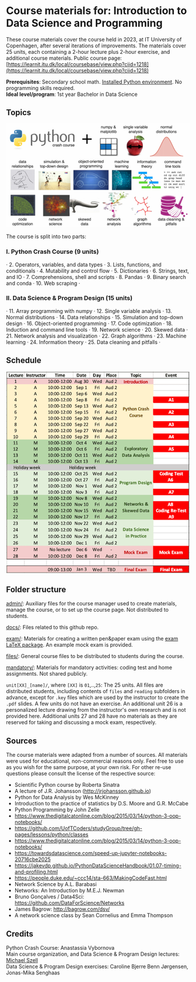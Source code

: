 # Course materials for: Introduction to Data Science and Programming
These course materials cover the course held in 2023, at IT University of Copenhagen, after several iterations of improvements. The materials cover 25 units, each containing a 2-hour lecture plus 2-hour exercise, and additional course materials. Public course page: [https://learnit.itu.dk/local/coursebase/view.php?ciid=1218](https://learnit.itu.dk/local/coursebase/view.php?ciid=1218)

**Prerequisites**: Secondary school math. [Installed Python environment](files/installations.pdf). No programming skills required.   
**Ideal level/program**: 1st year Bachelor in Data Science  

## Topics
![alt text](docs/images/topics.jpg "Topics")

The course is split into two parts:

### I. Python Crash Course (9 units)

· 2. Operators, variables, and data types · 3. Lists, functions, and conditionals · 4. Mutability and control flow · 5. Dictionaries · 6. Strings, text, and IO · 7. Comprehensions, shell and scripts · 8. Pandas · 9. Binary search and conda · 10. Web scraping ·

### II. Data Science & Program Design (15 units)

· 11. Array programming with numpy · 12. Single variable analysis · 13. Normal distributions · 14. Data relationships · 15. Simulation and top-down design · 16. Object-oriented programming · 17. Code optimization · 18. Induction and command line tools · 19. Network science · 20. Skewed data · 21. Network analysis and visualization · 22. Graph algorithms · 23. Machine learning · 24. Information theory · 25. Data cleaning and pitfalls ·

## Schedule
![alt text](docs/images/schedule.png "Schedule")

## Folder structure
[admin/](/admin): Auxiliary files for the course manager used to create materials, manage the course, or to set up the course page. Not distributed to students.

[docs/](/docs): Files related to this github repo.

[exam/](/exam): Materials for creating a written pen&paper exam using the [exam LaTeX package](https://ctan.org/pkg/exam). An example mock exam is provided.

[files/](/files): General course files to be distributed to students during the course.

[mandatory/](/mandatory): Materials for mandatory activities: coding test and home assignments. Not shared publicly.

`unit[XX]_[name]/`, where `[XX]` is `01`,..,`25`:  The 25 units. All files are distributed students, including contents of `files` and `reading` subfolders in advance, except for `.key` files which are used by the instructor to create the `.pdf` slides. A few units do not have an exercise. An additional unit 26 is a personalized lecture drawing from the instructor's own research and is not provided here. Additional units 27 and 28 have no materials as they are reserved for taking and discussing a mock exam, respectively.


## Sources
The course materials were adapted from a number of sources. All materials were used for educational, non-commercial reasons only. Feel free to use as you wish for the same purpose, at your own risk. For other re-use questions please consult the license of the respective source:

* Scientific Python course by Roberta Sinatra
* A lecture of J.R. Johansson (http://jrjohansson.github.io)
* Python for Data Analysis by Wes McKinney
* Introduction to the practice of statistics by D.S. Moore and G.R. McCabe
* Python Programming by John Zelle
* https://www.thedigitalcatonline.com/blog/2015/03/14/python-3-oop-notebooks/
* https://github.com/UofTCoders/studyGroup/tree/gh-pages/lessons/python/classes
* https://www.thedigitalcatonline.com/blog/2015/03/14/python-3-oop-notebooks/
* https://towardsdatascience.com/speed-up-jupyter-notebooks-20716cbe2025
* https://jakevdp.github.io/PythonDataScienceHandbook/01.07-timing-and-profiling.html
* https://people.duke.edu/~ccc14/sta-663/MakingCodeFast.html
* Network Science by A.L. Barabasi
* Networks: An Introduction by M.E.J. Newman
* Bruno Gonçalves / Data4Sci: https://github.com/DataForScience/Networks
* James Bagrow: http://bagrow.com/dsv/
* A network science class by Sean Cornelius and Emma Thompson

## Credits
Python Crash Course: Anastassia Vybornova  
Main course organization, and Data Science & Program Design lectures: [Michael Szell](http://michael.szell.net)  
Data Science & Program Design exercises: Caroline Bjerre Benn Jørgensen, Jonas-Mika Senghaas  
